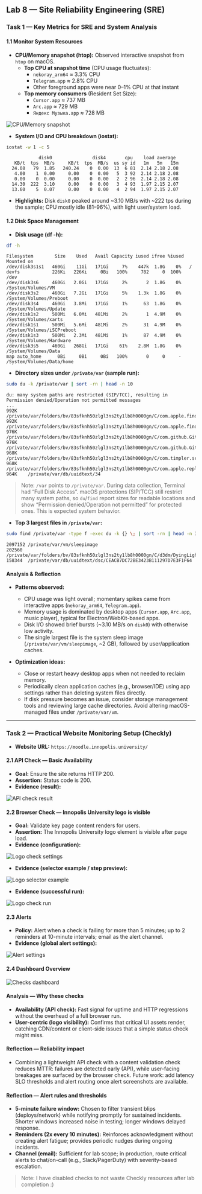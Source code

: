 ## Lab 8 — Site Reliability Engineering (SRE)

### Task 1 — Key Metrics for SRE and System Analysis

#### 1.1 Monitor System Resources

- **CPU/Memory snapshot (htop):** Observed interactive snapshot from `htop` on macOS.
  - **Top CPU at snapshot time** (CPU usage fluctuates):
    - `nekoray_arm64` ≈ 3.3% CPU
    - `Telegram.app` ≈ 2.8% CPU
    - Other foreground apps were near 0–1% CPU at that instant
  - **Top memory consumers** (Resident Set Size):
    - `Cursor.app` ≈ 737 MB
    - `Arc.app` ≈ 729 MB
    - `Яндекс Музыка.app` ≈ 728 MB


![CPU/Memory snapshot](./sub8_metadata/htop.png)
- **System I/O and CPU breakdown (iostat):**

```bash
iostat -w 1 -c 5
```

```text
            disk0               disk4       cpu    load average
   KB/t  tps  MB/s     KB/t  tps  MB/s  us sy id   1m   5m   15m
  24.08   79  1.85   240.24    0  0.00  13  6 81  2.14 2.18 2.08
   4.00    1  0.00     0.00    0  0.00   5  3 92  2.14 2.18 2.08
   0.00    0  0.00     0.00    0  0.00   2  2 96  2.14 2.18 2.08
  14.30  222  3.10     0.00    0  0.00   3  4 93  1.97 2.15 2.07
  13.60    5  0.07     0.00    0  0.00   4  2 94  1.97 2.15 2.07
```

- **Highlights:** Disk `disk0` peaked around ~3.10 MB/s with ~222 tps during the sample; CPU mostly idle (81–96%), with light user/system load.

#### 1.2 Disk Space Management

- **Disk usage (df -h):**

```bash
df -h
```

```text
Filesystem        Size    Used   Avail Capacity iused ifree %iused  Mounted on
/dev/disk3s1s1   460Gi    11Gi   171Gi     7%    447k  1.8G    0%   /
devfs            226Ki   226Ki     0Bi   100%     782     0  100%   /dev
/dev/disk3s6     460Gi   2.0Gi   171Gi     2%       2  1.8G    0%   /System/Volumes/VM
/dev/disk3s2     460Gi   7.2Gi   171Gi     5%    1.3k  1.8G    0%   /System/Volumes/Preboot
/dev/disk3s4     460Gi   3.8Mi   171Gi     1%      63  1.8G    0%   /System/Volumes/Update
/dev/disk1s2     500Mi   6.0Mi   481Mi     2%       1  4.9M    0%   /System/Volumes/xarts
/dev/disk1s1     500Mi   5.6Mi   481Mi     2%      31  4.9M    0%   /System/Volumes/iSCPreboot
/dev/disk1s3     500Mi   2.3Mi   481Mi     1%      87  4.9M    0%   /System/Volumes/Hardware
/dev/disk3s5     460Gi   268Gi   171Gi    61%    2.8M  1.8G    0%   /System/Volumes/Data
map auto_home      0Bi     0Bi     0Bi   100%       0     0     -   /System/Volumes/Data/home
```

- **Directory sizes under `/private/var` (sample run):**

```bash
sudo du -k /private/var | sort -rn | head -n 10
```

```text
du: many system paths are restricted (SIP/TCC), resulting in Permission denied/Operation not permitted messages
...
992K    /private/var/folders/bv/83sfknh50zlgl3ns2ty1lb8h0000gn/C/com.apple.finder/com.apple.metal
992K    /private/var/folders/bv/83sfknh50zlgl3ns2ty1lb8h0000gn/C/com.apple.finder
976K    /private/var/folders/bv/83sfknh50zlgl3ns2ty1lb8h0000gn/C/com.github.GitHubClient.helper/com.apple.metal
976K    /private/var/folders/bv/83sfknh50zlgl3ns2ty1lb8h0000gn/C/com.github.GitHubClient.helper
968K    /private/var/folders/bv/83sfknh50zlgl3ns2ty1lb8h0000gn/C/com.timpler.screenstudio.helper.GPU/com.apple.metal/32024
968K    /private/var/folders/bv/83sfknh50zlgl3ns2ty1lb8h0000gn/C/com.apple.replayd/com.apple.replayd/com.apple.metal/32024
964K    /private/var/db/uuidtext/34
```

> Note:  `/var` points to `/private/var`. During data collection, Terminal had “Full Disk Access”. macOS protections (SIP/TCC) still restrict many system paths, so `du`/`find` report sizes for readable locations and show “Permission denied/Operation not permitted” for protected ones. This is expected system behavior.


- **Top 3 largest files in `/private/var`:**

```bash
sudo find /private/var -type f -exec du -k {} \; | sort -rn | head -n 3
```

```text
2097152 /private/var/vm/sleepimage
202560  /private/var/folders/bv/83sfknh50zlgl3ns2ty1lb8h0000gn/C/d3dm/DyingLightGame_TheBeast_x64_rwdi.exe/shaders.cache/MTLGPUFamilyApple9_0/stage_cache.bin
158344  /private/var/db/uuidtext/dsc/CEACB7DC72BE3423B111297D7E3F1F64
```

#### Analysis & Reflection

- **Patterns observed:**
  - CPU usage was light overall; momentary spikes came from interactive apps (`nekoray_arm64`, `Telegram.app`).
  - Memory usage is dominated by desktop apps (`Cursor.app`, `Arc.app`, music player), typical for Electron/WebKit-based apps.
  - Disk I/O showed brief bursts (~3.10 MB/s on `disk0`) with otherwise low activity.
  - The single largest file is the system sleep image (`/private/var/vm/sleepimage`, ~2 GB), followed by user/application caches.

- **Optimization ideas:**
  - Close or restart heavy desktop apps when not needed to reclaim memory.
  - Periodically clean application caches (e.g., browser/IDE) using app settings rather than deleting system files directly.
  - If disk pressure becomes an issue, consider storage management tools and reviewing large cache directories. Avoid altering macOS-managed files under `/private/var/vm`.

---

### Task 2 — Practical Website Monitoring Setup (Checkly)

- **Website URL:** `https://moodle.innopolis.university/`

#### 2.1 API Check — Basic Availability

- **Goal:** Ensure the site returns HTTP 200.
- **Assertion:** Status code is 200.
- **Evidence (result):**

![API check result](./sub8_metadata/api_check.png)

#### 2.2 Browser Check — Innopolis University logo is visible

- **Goal:** Validate key page content renders for users.
- **Assertion:** The Innopolis University logo element is visible after page load.
- **Evidence (configuration):**

![Logo check settings](./sub8_metadata/logo_check_settings.png)

- **Evidence (selector example / step preview):**

![Logo selector example](./sub8_metadata/logo_check_example.png)

- **Evidence (successful run):**

![Logo check run](./sub8_metadata/logo_check.png)

#### 2.3 Alerts

- **Policy:** Alert when a check is failing for more than 5 minutes; up to 2 reminders at 10-minute intervals; email as the alert channel.
- **Evidence (global alert settings):**

![Alert settings](./sub8_metadata/alerts.png)


#### 2.4 Dashboard Overview

![Checks dashboard](./sub8_metadata/checks_dashboard.png)

#### Analysis — Why these checks

- **Availability (API check):** Fast signal for uptime and HTTP regressions without the overhead of a full browser run.
- **User-centric (logo visibility):** Confirms that critical UI assets render, catching CDN/content or client-side issues that a simple status check might miss.

#### Reflection — Reliability impact

- Combining a lightweight API check with a content validation check reduces MTTR: failures are detected early (API), while user-facing breakages are surfaced by the browser check. Future work: add latency SLO thresholds and alert routing once alert screenshots are available.

#### Reflection — Alert rules and thresholds

- **5-minute failure window:** Chosen to filter transient blips (deploys/network) while notifying promptly for sustained incidents. Shorter windows increased noise in testing; longer windows delayed response.
- **Reminders (2x every 10 minutes):** Reinforces acknowledgment without creating alert fatigue; provides periodic nudges during ongoing incidents.
- **Channel (email):** Sufficient for lab scope; in production, route critical alerts to chat/on-call (e.g., Slack/PagerDuty) with severity-based escalation.

>Note: I have disabled checks to not waste Checkly resources after lab completion :)